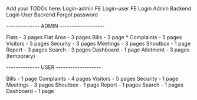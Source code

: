 Add your TODOs here:
Login-admin FE 
Login-user FE
Login Admin Backend
Login User Backend
Forgot password

--------------  ADMIN  -------------------

Flats - 3 pages
Flat Area - 3 pages
Bills - 3 page *
Complaints - 5 pages
Visitors - 5 pages
Security - 3 pages
Meetings - 3 pages
Shoutbox - 1 page
Report - 3 pages
Search - 3 pages
Dashboard - 1 page
Allotment - 3 pages (temporary)

--------------  USER  -------------------

Bills - 1 page 
Complaints - 4 pages
Visitors - 5 pages
Security - 1 page
Meetings - 3 pages
Shoutbox - 1 page
Report - 1 pages
Search - 1 pages
Dashboard - 1 page
